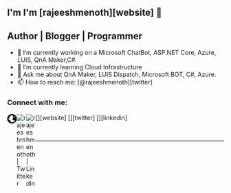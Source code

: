 ## I'm I'm [rajeeshmenoth][website] 👋

## Author | Blogger | Programmer

- 🔭 I’m currently working on a Microsoft ChatBot, ASP.NET Core, Azure, LUIS, QnA Maker,C#.
- 🌱 I’m currently learning Cloud Infrastructure
- 💬 Ask me about QnA Maker, LUIS Dispatch, Microsoft BOT, C#, Azure.
- 📫 How to reach me: [@rajeeshmenoth][twitter]

### Connect with me:

[<img align="left" alt="rajeeshmenoth" width="22px" src="https://raw.githubusercontent.com/iconic/open-iconic/master/svg/globe.svg" />][website]
[<img align="left" alt="rajeeshmenoth | Twitter" width="22px" src="https://cdn.jsdelivr.net/npm/simple-icons@v3/icons/twitter.svg" />][twitter]
[<img align="left" alt="rajeeshmenoth | LinkedIn" width="22px" src="https://cdn.jsdelivr.net/npm/simple-icons@v3/icons/linkedin.svg" />][linkedin]

<br />

---
